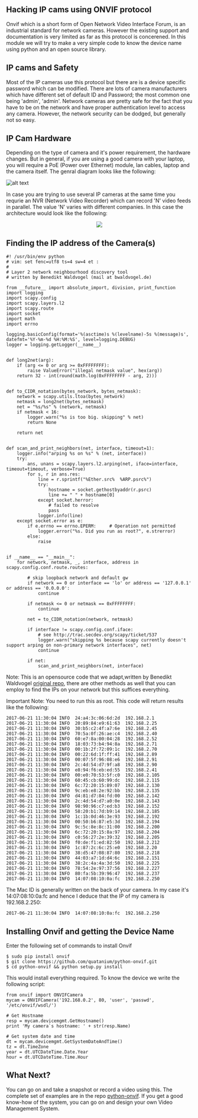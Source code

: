 ## Hacking IP cams using ONVIF protocol

Onvif which is a short form of Open Network Video Interface Forum, is an industrial standard for network cameras. However the existing support and documentation is very limited as far as this protocol is concerened. In this module we will try to make a very simple code to know the device name using python and an open source library.

## IP cams and Safety

Most of the IP cameras use this protocol but there are is a device specific password which can be modified. There are lots of camera manufacturers which have different set of default ID and Password; the most common one being 'admin', 'admin'. Network cameras are pretty safe for the fact that you have to be on the network and have proper authentication level to access any camera. However, the network security can be dodged, but generally not so easy.

## IP Cam Hardware

Depending on the type of camera and it's power requirement, the hardware changes. But in general, if you are using a good camera with your laptop, you will require a PoE (Power over Ethernet) module, lan cables, laptop and the camera itself. The genral diagram looks like the following:

![alt text](http://www.veracityglobal.com/media/20689/pinpoint-diagram-large.png)

In case you are trying to use several IP cameras at the same time you requrie an NVR (Network Video Recorder) which can record 'N' video feeds in parallel. The value 'N' varies with different companies. In this case the architecture would look like the following:

<div style="text-align:center"><img src ="https://www.securitycameraking.com/securityinfo/wp-content/uploads/2014/07/POE-Setup.jpg" /></div>



## Finding the IP address of the Camera(s)

```
#! /usr/bin/env python
# vim: set fenc=utf8 ts=4 sw=4 et :
#
# Layer 2 network neighbourhood discovery tool
# written by Benedikt Waldvogel (mail at bwaldvogel.de)

from __future__ import absolute_import, division, print_function
import logging
import scapy.config
import scapy.layers.l2
import scapy.route
import socket
import math
import errno

logging.basicConfig(format='%(asctime)s %(levelname)-5s %(message)s', datefmt='%Y-%m-%d %H:%M:%S', level=logging.DEBUG)
logger = logging.getLogger(__name__)


def long2net(arg):
    if (arg <= 0 or arg >= 0xFFFFFFFF):
        raise ValueError("illegal netmask value", hex(arg))
    return 32 - int(round(math.log(0xFFFFFFFF - arg, 2)))


def to_CIDR_notation(bytes_network, bytes_netmask):
    network = scapy.utils.ltoa(bytes_network)
    netmask = long2net(bytes_netmask)
    net = "%s/%s" % (network, netmask)
    if netmask < 16:
        logger.warn("%s is too big. skipping" % net)
        return None

    return net


def scan_and_print_neighbors(net, interface, timeout=1):
    logger.info("arping %s on %s" % (net, interface))
    try:
        ans, unans = scapy.layers.l2.arping(net, iface=interface, timeout=timeout, verbose=True)
        for s, r in ans.res:
            line = r.sprintf("%Ether.src%  %ARP.psrc%")
            try:
                hostname = socket.gethostbyaddr(r.psrc)
                line += " " + hostname[0]
            except socket.herror:
                # failed to resolve
                pass
            logger.info(line)
    except socket.error as e:
        if e.errno == errno.EPERM:     # Operation not permitted
            logger.error("%s. Did you run as root?", e.strerror)
        else:
            raise


if __name__ == "__main__":
    for network, netmask, _, interface, address in scapy.config.conf.route.routes:

        # skip loopback network and default gw
        if network == 0 or interface == 'lo' or address == '127.0.0.1' or address == '0.0.0.0':
            continue

        if netmask <= 0 or netmask == 0xFFFFFFFF:
            continue

        net = to_CIDR_notation(network, netmask)

        if interface != scapy.config.conf.iface:
            # see http://trac.secdev.org/scapy/ticket/537
            logger.warn("skipping %s because scapy currently doesn't support arping on non-primary network interfaces", net)
            continue

        if net:
            scan_and_print_neighbors(net, interface)
```

Note: This is an opensource code that we adapt,written by Benedikt Waldvogel [original repo](https://github.com/bwaldvogel/neighbourhood), there are other methods as well that you can employ to find the IPs on your network but this suffices everything. 

Important Note: You need to run this as root. This code will return results like the following:

```
2017-06-21 11:30:04 INFO  24:a4:3c:06:6d:2d  192.168.2.1
2017-06-21 11:30:04 INFO  20:89:84:e9:61:63  192.168.2.25
2017-06-21 11:30:04 INFO  30:b5:c2:4f:a7:6e  192.168.2.45
2017-06-21 11:30:04 INFO  70:5a:0f:26:ae:c4  192.168.2.40
2017-06-21 11:30:04 INFO  60:e7:8a:00:04:28  192.168.2.52
2017-06-21 11:30:04 INFO  18:03:73:b4:94:8a  192.168.2.71
2017-06-21 11:30:04 INFO  00:1b:2f:72:09:1c  192.168.2.70
2017-06-21 11:30:04 INFO  00:22:6d:1f:ff:41  192.168.2.89
2017-06-21 11:30:04 INFO  00:07:5f:96:08:e6  192.168.2.91
2017-06-21 11:30:04 INFO  2c:4d:54:d7:9f:a8  192.168.2.90
2017-06-21 11:30:04 INFO  e8:94:f6:eb:ed:55  192.168.2.41
2017-06-21 11:30:04 INFO  00:e0:70:53:5f:c0  192.168.2.105
2017-06-21 11:30:04 INFO  60:45:cb:60:99:dc  192.168.2.115
2017-06-21 11:30:04 INFO  6c:72:20:15:89:07  192.168.2.130
2017-06-21 11:30:04 INFO  9c:eb:e8:2e:92:bb  192.168.2.135
2017-06-21 11:30:04 INFO  d4:81:d7:84:fd:00  192.168.2.142
2017-06-21 11:30:04 INFO  2c:4d:54:d7:a0:0e  192.168.2.143
2017-06-21 11:30:04 INFO  98:90:96:c7:ed:b3  192.168.2.152
2017-06-21 11:30:04 INFO  58:20:b1:7d:b9:14  192.168.2.185
2017-06-21 11:30:04 INFO  1c:1b:0d:46:3e:93  192.168.2.192
2017-06-21 11:30:04 INFO  00:50:b6:87:e5:3d  192.168.2.194
2017-06-21 11:30:04 INFO  9c:5c:8e:8c:31:00  192.168.2.200
2017-06-21 11:30:04 INFO  6c:72:20:15:8a:97  192.168.2.204
2017-06-21 11:30:04 INFO  c0:56:27:2e:39:32  192.168.2.205
2017-06-21 11:30:04 INFO  f0:de:f1:ed:82:50  192.168.2.212
2017-06-21 11:30:04 INFO  1c:87:2c:6c:25:e0  192.168.2.20
2017-06-21 11:30:04 INFO  38:d5:47:08:87:80  192.168.2.218
2017-06-21 11:30:04 INFO  44:03:a7:1d:d4:6c  192.168.2.151
2017-06-21 11:30:04 INFO  38:2c:4a:4a:3d:50  192.168.2.225
2017-06-21 11:30:04 INFO  78:54:2e:97:37:56  192.168.2.227
2017-06-21 11:30:04 INFO  80:fa:5b:39:96:47  192.168.2.237
2017-06-21 11:30:04 INFO  14:07:08:10:0a:fc  192.168.2.250
```

The Mac ID is generally written on the back of your camera. In my case it's 14:07:08:10:0a:fc and hence I deduce that the IP of my camera is  192.168.2.250:

```
2017-06-21 11:30:04 INFO  14:07:08:10:0a:fc  192.168.2.250
```
## Installing Onvif and getting the Device Name

Enter the following set of commands to install Onvif

```
$ sudo pip install onvif
$ git clone https://github.com/quatanium/python-onvif.git
$ cd python-onvif && python setup.py install
```

This would install everything required. To know the device we write the following script:

```
from onvif import ONVIFCamera
mycam = ONVIFCamera('192.168.0.2', 80, 'user', 'passwd', '/etc/onvif/wsdl/')

# Get Hostname
resp = mycam.devicemgmt.GetHostname()
print 'My camera`s hostname: ' + str(resp.Name)

# Get system date and time
dt = mycam.devicemgmt.GetSystemDateAndTime()
tz = dt.TimeZone
year = dt.UTCDateTime.Date.Year
hour = dt.UTCDateTime.Time.Hour
```

## What Next?

You can go on and take a snapshot or record a video using this. The complete set of examples are in the repo [python-onvif](https://github.com/quatanium/python-onvif). If you get a good know-how of the system, you can go on and design your own Video Management System. 
